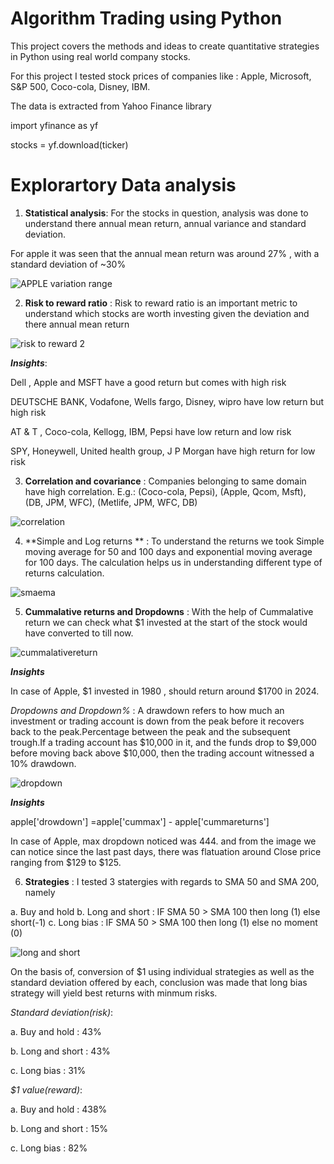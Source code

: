 
# Algorithm Trading using Python

This project covers the methods and ideas to create quantitative strategies in Python using real world company stocks.

For this project I tested stock prices of companies like : Apple, Microsoft, S&P 500, Coco-cola, Disney, IBM.

The data is extracted from Yahoo Finance library 

import yfinance as yf

stocks  = yf.download(ticker)


# Explorartory Data analysis

1. **Statistical analysis**: For the stocks in question, analysis was done to understand there annual mean return, annual variance and standard deviation.

For apple it was seen that the annual mean return was around 27% , with a standard deviation of ~30%

![APPLE variation range](https://github.com/aeshna25/Algorithm-trading-using-Python/assets/31938370/a0f86b0c-ab8f-4475-bd8e-694dfb3d0d42)

2. **Risk to reward ratio** : Risk to reward ratio is an important metric to understand which stocks are worth investing given the deviation and there annual mean return

![risk to reward 2](https://github.com/aeshna25/Algorithm-trading-using-Python/assets/31938370/8a4bc47b-932e-43e7-8261-9afffaa8b4e4)


***Insights***:

Dell , Apple and MSFT have a good return but comes with high risk

DEUTSCHE BANK, Vodafone, Wells fargo, Disney, wipro have low return but high risk

AT & T , Coco-cola, Kellogg, IBM, Pepsi have low return and low risk

SPY, Honeywell, United health group, J P Morgan have high return for low risk

3. **Correlation  and covariance** :  Companies belonging to same domain have high correlation. E.g.: (Coco-cola, Pepsi), (Apple, Qcom, Msft), (DB, JPM, WFC), (Metlife, JPM, WFC, DB)


![correlation](https://github.com/aeshna25/Algorithm-trading-using-Python/assets/31938370/48a2ea68-31ef-4dff-be12-1d92f22fd62e)

4. **Simple and Log returns ** : To understand the returns we took Simple moving average for 50 and 100 days and exponential moving average for 100 days. The calculation helps us in understanding different type of returns calculation.

![smaema](https://github.com/aeshna25/Algorithm-trading-using-Python/assets/31938370/499ecf8a-ef6b-4fb3-81db-310474b6a3ce)

5. **Cummalative returns and Dropdowns** : With the help of Cummalative return we can check what $1 invested at the start of the stock would have converted to till now.

![cummalativereturn](https://github.com/aeshna25/Algorithm-trading-using-Python/assets/31938370/86d7f629-3d94-4d02-bcd9-4ddce8908ca7)


***Insights*** 

In case of Apple, $1 invested in 1980 , should return around $1700 in 2024.

*Dropdowns and Dropdown%* : A drawdown refers to how much an investment or trading account is down from the peak before it recovers back to the peak.Percentage between the peak and the subsequent trough.If a trading account has $10,000 in it, and the funds drop to $9,000 before moving back above $10,000, then the trading account witnessed a 10% drawdown.

![dropdown](https://github.com/aeshna25/Algorithm-trading-using-Python/assets/31938370/6f60290a-57aa-437d-92f5-4a1190e40537)

***Insights*** 

apple['drowdown'] =apple['cummax'] - apple['cummareturns']

In case of Apple, max dropdown noticed was 444. and from the image we can notice since the last past days, there was flatuation around Close price ranging from $129 to $125.

6. **Strategies** : I tested 3 statergies with regards to SMA 50 and SMA 200, namely

a. Buy and hold
b. Long and short : IF SMA 50 > SMA 100 then long (1) else short(-1)
c. Long bias : IF SMA 50 > SMA 100 then long (1) else no moment (0)

![long and short](https://github.com/aeshna25/Algorithm-trading-using-Python/assets/31938370/7640a786-b615-4c2a-85b7-429ef5d53f27)


On the basis of, conversion of $1 using individual strategies as well as the standard deviation offered by each, conclusion was made that long bias strategy will yield best returns with minmum risks.

*Standard deviation(risk)*:

a. Buy and hold : 43%

b. Long and short : 43%

c. Long bias : 31%


*$1 value(reward)*:

a. Buy and hold : 438%

b. Long and short : 15%

c. Long bias : 82%
